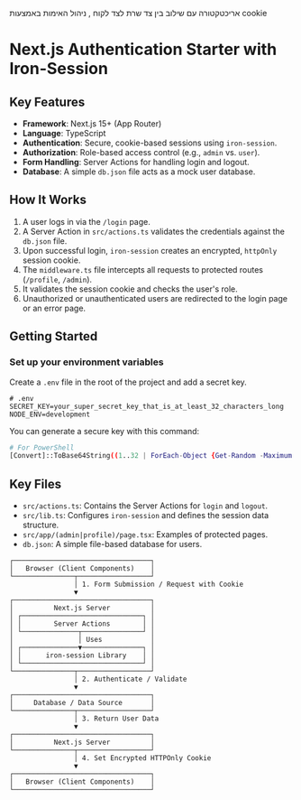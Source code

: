 אריכטקטורה עם שילוב בין צד שרת לצד לקוח , ניהול האימות באמצעות cookie 

# Next.js Authentication Starter with Iron-Session

## Key Features

-   **Framework**: Next.js 15+ (App Router)
-   **Language**: TypeScript
-   **Authentication**: Secure, cookie-based sessions using `iron-session`.
-   **Authorization**: Role-based access control (e.g., `admin` vs. `user`).
-   **Form Handling**: Server Actions for handling login and logout.
-   **Database**: A simple `db.json` file acts as a mock user database.

## How It Works

1.  A user logs in via the `/login` page.
2.  A Server Action in `src/actions.ts` validates the credentials against the `db.json` file.
3.  Upon successful login, `iron-session` creates an encrypted, `httpOnly` session cookie.
4.  The `middleware.ts` file intercepts all requests to protected routes (`/profile`, `/admin`).
5.  It validates the session cookie and checks the user's role.
6.  Unauthorized or unauthenticated users are redirected to the login page or an error page.

## Getting Started



###  Set up your environment variables

Create a `.env` file in the root of the project and add a secret key.

```properties
# .env
SECRET_KEY=your_super_secret_key_that_is_at_least_32_characters_long
NODE_ENV=development
```

You can generate a secure key with this command:
```bash
# For PowerShell
[Convert]::ToBase64String((1..32 | ForEach-Object {Get-Random -Maximum 256}) -as [byte[]])
```



## Key Files

-   `src/actions.ts`: Contains the Server Actions for `login` and `logout`.
-   `src/lib.ts`: Configures `iron-session` and defines the session data structure.
-   `src/app/(admin|profile)/page.tsx`: Examples of protected pages.
-   `db.json`: A simple file-based database for users.

```
┌──────────────────────────────────┐
│   Browser (Client Components)    │
└───────────────┬──────────────────┘
                │ 1. Form Submission / Request with Cookie
                ▼
┌──────────────────────────────────┐
│          Next.js Server          │
│ ┌──────────────────────────────┐ │
│ │        Server Actions        │ │
│ └──────────────┬───────────────┘ │
│                │ Uses            │
│ ┌──────────────▼───────────────┐ │
│ │      iron-session Library    │ │
│ └──────────────────────────────┘ │
└───────────────┬──────────────────┘
                │ 2. Authenticate / Validate
                ▼
┌──────────────────────────────────┐
│     Database / Data Source       │
└───────────────┬──────────────────┘
                │ 3. Return User Data
                ▼
┌──────────────────────────────────┐
│          Next.js Server          │
└───────────────┬──────────────────┘
                │ 4. Set Encrypted HTTPOnly Cookie
                ▼
┌──────────────────────────────────┐
│   Browser (Client Components)    │
└──────────────────────────────────┘

```
                             
